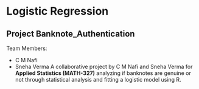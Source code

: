 # Logistic Regression 
## Project Banknote_Authentication
Team Members:
* C M Nafi
* Sneha Verma
A collaborative project by C M Nafi and Sneha Verma for **Applied Statistics (MATH-327)** analyzing if banknotes are genuine or not through statistical analysis and fitting a logistic model using R.
